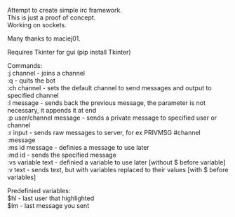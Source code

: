 Attempt to create simple irc framework.    
This is just a proof of concept.    
Working on sockets.    

Many thanks to maciej01.    

Requires Tkinter for gui (pip install Tkinter)

Commands:    
:j channel - joins a channel    
:q - quits the bot    
:ch channel - sets the default channel to send messages and output to specified channel    
:l message - sends back the previous message, the parameter is not necessary, it appends it at end    
:p user/channel message - sends a private message to specified user or channel    
:r input - sends raw messages to server, for ex PRIVMSG #channel :message    
:ms id message - definies a message to use later    
:md id - sends the specified message    
:vs variable text - definied a variable to use later [without $ before variable]    
:v text - sends text, but with variables replaced to their values [with $ before variables]    

Predefinied variables:    
$hl - last user that highlighted    
$lm - last message you sent    
